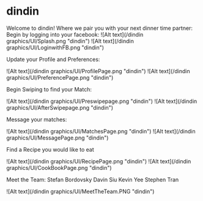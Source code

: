# dindin

Welcome to dindin! Where we pair you with your next dinner time partner:
Begin by logging into your facebook:
![Alt text](/dindin graphics/UI/Splash.png "dindin")
![Alt text](/dindin graphics/UI/LoginwithFB.png "dindin")

Update your Profile and Preferences:

![Alt text](/dindin graphics/UI/ProfilePage.png "dindin")
![Alt text](/dindin graphics/UI/PreferencePage.png "dindin")

Begin Swiping to find your Match:

![Alt text](/dindin graphics/UI/Preswipepage.png "dindin")
![Alt text](/dindin graphics/UI/AfterSwipepage.png "dindin")

Message your matches:

![Alt text](/dindin graphics/UI/MatchesPage.png "dindin")
![Alt text](/dindin graphics/UI/MessagePage.png "dindin")

Find a Recipe you would like to eat

![Alt text](/dindin graphics/UI/RecipePage.png "dindin")
![Alt text](/dindin graphics/UI/CookBookPage.png "dindin")


Meet the Team:
Stefan Bordovsky
Davin Siu
Kevin Yee
Stephen Tran

![Alt text](/dindin graphics/UI/MeetTheTeam.PNG "dindin")
